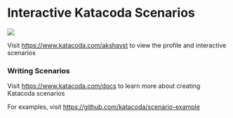 # Interactive Katacoda Scenarios

[![](http://shields.katacoda.com/katacoda/akshayst/count.svg)](https://www.katacoda.com/akshayst "Get your profile on Katacoda.com")

Visit https://www.katacoda.com/akshayst to view the profile and interactive scenarios

### Writing Scenarios
Visit https://www.katacoda.com/docs to learn more about creating Katacoda scenarios

For examples, visit https://github.com/katacoda/scenario-example
